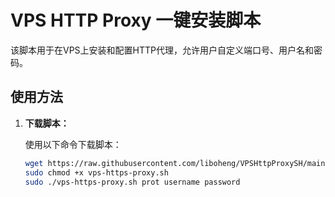 # VPS HTTP Proxy 一键安装脚本

该脚本用于在VPS上安装和配置HTTP代理，允许用户自定义端口号、用户名和密码。

## 使用方法

1. **下载脚本：**

   使用以下命令下载脚本：

   ```bash
   wget https://raw.githubusercontent.com/liboheng/VPSHttpProxySH/main/vps-https-proxy.sh
   sudo chmod +x vps-https-proxy.sh
   sudo ./vps-https-proxy.sh prot username password
